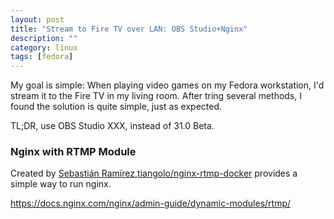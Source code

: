 ```yaml
---
layout: post
title: "Stream to Fire TV over LAN: OBS Studio+Nginx"
description: ""
category: linux
tags: [fedora]
---
```


My goal is simple: When playing video games on my Fedora workstation, I'd stream it to the Fire TV in my living room. After tring several methods, I found the solution is quite simple, just as expected.

TL;DR, use OBS Studio XXX, instead of 31.0 Beta.

### Nginx with RTMP Module  

Created by [Sebastián Ramírez](https://tiangolo.com/),[tiangolo/nginx-rtmp-docker](https://github.com/tiangolo/nginx-rtmp-docker) provides a simple way to run nginx.


https://docs.nginx.com/nginx/admin-guide/dynamic-modules/rtmp/

